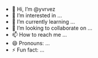 - 👋 Hi, I’m @yvrvez
- 👀 I’m interested in ...
- 🌱 I’m currently learning ...
- 💞️ I’m looking to collaborate on ...
- 📫 How to reach me ...
- 😄 Pronouns: ...
- ⚡ Fun fact: ...

<!---
yvrvez/yvrvez is a ✨ special ✨ repository because its `README.md` (this file) appears on your GitHub profile.
You can click the Preview link to take a look at your changes.
--->
